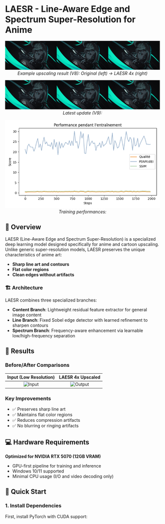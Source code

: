 # LAESR - Line-Aware Edge and Spectrum Super-Resolution for Anime

<p align="center">
  <img src="runs/samples/sample_full_v8.png" alt="LAESR Results" width="800"/>
  <br/>
  <em>Example upscaling result (V8): Original (left) → LAESR 4x (right)</em>
</p>

<p align="center">
  <img src="runs/samples/sample_full_v9.png" alt="LAESR Results" width="800"/>
  <em>Latest update (V9):</em>
  <br/>
</p>

<p align="center">
  <img src="runs/samples/training_performance.png" alt="LAESR Results" width="800"/>
  <em>Training performances:</em>
  <br/>
</p>

## 🎯 Overview

LAESR (Line-Aware Edge and Spectrum Super-Resolution) is a specialized deep learning model designed specifically for anime and cartoon upscaling. Unlike generic super-resolution models, LAESR preserves the unique characteristics of anime art:

- **Sharp line art and contours**
- **Flat color regions**
- **Clean edges without artifacts**

### 🏗️ Architecture

LAESR combines three specialized branches:

- **Content Branch**: Lightweight residual feature extractor for general image content
- **Line Branch**: Fixed Sobel edge detector with learned refinement to sharpen contours
- **Spectrum Branch**: Frequency-aware enhancement via learnable low/high-frequency separation

## 📸 Results

### Before/After Comparisons

| Input (Low Resolution) | LAESR 4x Upscaled |
|:----------------------:|:-----------------:|
| ![Input](runs/samples/input_example.png) | ![Output](runs/samples/output_example.png) |

### Key Improvements
- ✅ Preserves sharp line art
- ✅ Maintains flat color regions
- ✅ Reduces compression artifacts
- ✅ No blurring or ringing artifacts

## 💻 Hardware Requirements

**Optimized for NVIDIA RTX 5070 (12GB VRAM)**
- GPU-first pipeline for training and inference
- Windows 10/11 supported
- Minimal CPU usage (I/O and video decoding only)

## 🚀 Quick Start

### 1. Install Dependencies

First, install PyTorch with CUDA support:
